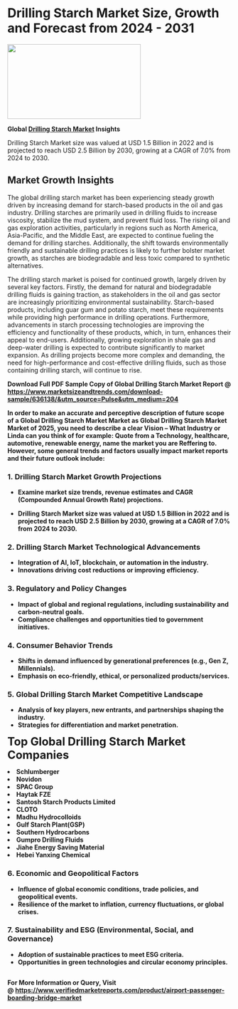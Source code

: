 <H1>Drilling Starch Market Size, Growth and Forecast from 2024 - 2031</H1><img class="aligncenter size-medium wp-image-584254" src="https://thirdeyenews.in/wp-content/uploads/2024/09/Global-Market-Research-300x168.jpeg" alt="" width="300" height="168" /><p><strong>Global&nbsp;<a href="https://www.marketsizeandtrends.com/download-sample/636138/&amp;utm_source=Pulse&amp;utm_medium=204">Drilling Starch Market</a> Insights</strong></p><p>Drilling Starch Market size was valued at USD 1.5 Billion in 2022 and is projected to reach USD 2.5 Billion by 2030, growing at a CAGR of 7.0% from 2024 to 2030.</p><p><h2>Market Growth Insights</h2> <p>The global drilling starch market has been experiencing steady growth driven by increasing demand for starch-based products in the oil and gas industry. Drilling starches are primarily used in drilling fluids to increase viscosity, stabilize the mud system, and prevent fluid loss. The rising oil and gas exploration activities, particularly in regions such as North America, Asia-Pacific, and the Middle East, are expected to continue fueling the demand for drilling starches. Additionally, the shift towards environmentally friendly and sustainable drilling practices is likely to further bolster market growth, as starches are biodegradable and less toxic compared to synthetic alternatives.</p> <p><strong></strong></p> <p>The drilling starch market is poised for continued growth, largely driven by several key factors. Firstly, the demand for natural and biodegradable drilling fluids is gaining traction, as stakeholders in the oil and gas sector are increasingly prioritizing environmental sustainability. Starch-based products, including guar gum and potato starch, meet these requirements while providing high performance in drilling operations. Furthermore, advancements in starch processing technologies are improving the efficiency and functionality of these products, which, in turn, enhances their appeal to end-users. Additionally, growing exploration in shale gas and deep-water drilling is expected to contribute significantly to market expansion. As drilling projects become more complex and demanding, the need for high-performance and cost-effective drilling fluids, such as those containing drilling starch, will continue to rise.</p> <p><strong></p><p><span class=""><strong>Download Full PDF Sample Copy of Global Drilling Starch Market Report</strong> @ <a href="https://www.marketsizeandtrends.com/download-sample/636138/&amp;utm_source=Pulse&amp;utm_medium=204" target="_blank">https://www.marketsizeandtrends.com/download-sample/636138/&amp;utm_source=Pulse&amp;utm_medium=204</a></span></p><p>In order to make an accurate and perceptive description of future scope of a Global&nbsp;Drilling Starch Market Market as Global&nbsp;Drilling Starch Market Market of 2025, you need to describe a clear Vision &ndash; What Industry or Linda can you think of for example: Quote from a Technology, healthcare, automotive, renewable energy, name the market you are Reffering to. However, some general trends and factors usually impact market reports and their future outlook include:</p><h3>1.&nbsp;<strong>Drilling Starch Market Growth Projections</strong></h3><ul><li>Examine market size trends, revenue estimates and CAGR (Compounded Annual Growth Rate) projections.</li><li><p>Drilling Starch Market size was valued at USD 1.5 Billion in 2022 and is projected to reach USD 2.5 Billion by 2030, growing at a CAGR of 7.0% from 2024 to 2030.</p></li></ul><h3>2.&nbsp;<strong>Drilling Starch Market Technological Advancements</strong></h3><ul><li>Integration of AI, IoT, blockchain, or automation in the industry.</li><li>Innovations driving cost reductions or improving efficiency.</li></ul><h3>3.&nbsp;<strong>Regulatory and Policy Changes</strong></h3><ul><li>Impact of global and regional regulations, including sustainability and carbon-neutral goals.</li><li>Compliance challenges and opportunities tied to government initiatives.</li></ul><h3>4.&nbsp;<strong>Consumer Behavior Trends</strong></h3><ul><li>Shifts in demand influenced by generational preferences (e.g., Gen Z, Millennials).</li><li>Emphasis on eco-friendly, ethical, or personalized products/services.</li></ul><h3>5.&nbsp;<strong>Global Drilling Starch Market Competitive Landscape</strong></h3><ul><li>Analysis of key players, new entrants, and partnerships shaping the industry.</li><li>Strategies for differentiation and market penetration.</li></ul><p data-pm-slice="1 1 []"><span style="color: inherit; font-family: inherit; font-size: 25px;">Top Global Drilling Starch Market Companies</span></p><div class="" data-test-id=""><p><li>Schlumberger</li><li> Novidon</li><li> SPAC Group</li><li> Haytak FZE</li><li> Santosh Starch Products Limited</li><li> CLOTO</li><li> Madhu Hydrocolloids</li><li> Gulf Starch Plant(GSP)</li><li> Southern Hydrocarbons</li><li> Gumpro Drilling Fluids</li><li> Jiahe Energy Saving Material</li><li> Hebei Yanxing Chemical</li></p></div><h3>6.&nbsp;<strong>Economic and Geopolitical Factors</strong></h3><ul><li>Influence of global economic conditions, trade policies, and geopolitical events.</li><li>Resilience of the market to inflation, currency fluctuations, or global crises.</li></ul><h3>7.&nbsp;<strong>Sustainability and ESG (Environmental, Social, and Governance)</strong></h3><ul><li>Adoption of sustainable practices to meet ESG criteria.</li><li>Opportunities in green technologies and circular economy principles.</li></ul><h2><strong style="font-size: 14px;">For More Information or Query, Visit @&nbsp;</strong><a style="background-color: #ffffff; font-size: 14px;" href="https://www.marketsizeandtrends.com/report/drilling-starch-market/" target="_blank">https://www.verifiedmarketreports.com/product/airport-passenger-boarding-bridge-market</a></h2>

